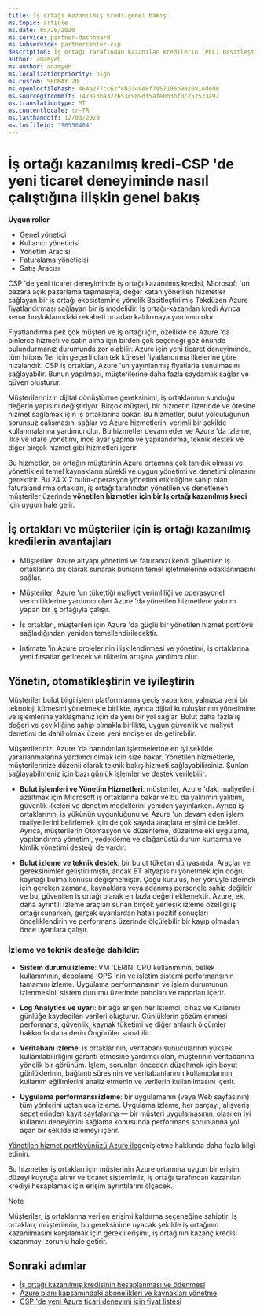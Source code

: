 ```yaml
---
title: İş ortağı kazanılmış kredi-genel bakış
ms.topic: article
ms.date: 05/26/2020
ms.service: partner-dashboard
ms.subservice: partnercenter-csp
description: İş ortağı tarafından kazanılan kredilerin (PEC) Basitleştirilmiş Tekdüzen Azure fiyatlandırması ve katma değerli yönetilen hizmetler sunduğunu ve kenar boşluklarındaki rekabeti ortadan kaldırmaya yardımcı olun.
author: adamyeh
ms.author: adamyeh
ms.localizationpriority: high
ms.custom: SEOMAY.20
ms.openlocfilehash: 464a277cc62f8b3349e8f7957106b902081eded8
ms.sourcegitcommit: 147813ba322653c989df5afe0b3bf0c252523a92
ms.translationtype: MT
ms.contentlocale: tr-TR
ms.lasthandoff: 12/03/2020
ms.locfileid: "96556404"
---
```

# <a name="partner-earned-credit---an-overview-of-how-it-works-in-the-new-commerce-experience-in-csp"></a>İş ortağı kazanılmış kredi-CSP 'de yeni ticaret deneyiminde nasıl çalıştığına ilişkin genel bakış

**Uygun roller**

- Genel yönetici
- Kullanıcı yöneticisi
- Yönetim Aracısı
- Faturalama yöneticisi
- Satış Aracısı

CSP 'de yeni ticaret deneyiminde iş ortağı kazanılmış kredisi, Microsoft 'un pazara açık pazarlama taşımasıyla, değer katan yönetilen hizmetler sağlayan bir iş ortağı ekosistemine yönelik Basitleştirilmiş Tekdüzen Azure fiyatlandırması sağlayan bir iş modelidir. İş ortağı-kazanılan kredi Ayrıca kenar boşluklarındaki rekabeti ortadan kaldırmaya yardımcı olur.

Fiyatlandırma pek çok müşteri ve iş ortağı için, özellikle de Azure 'da binlerce hizmeti ve satın alma için birden çok seçeneği göz önünde bulundurmanız durumunda zor olabilir. Azure için yeni ticaret deneyiminde, tüm htions 'ler için geçerli olan tek küresel fiyatlandırma ilkelerine göre hizalandık. CSP iş ortakları, Azure 'un yayınlanmış fiyatlarla sunulmasını sağlayabilir. Bunun yapılması, müşterilerine daha fazla saydamlık sağlar ve güven oluşturur.

Müşterilerinizin dijital dönüştürme gereksinimi, iş ortaklarının sunduğu değerin yapısını değiştiriyor. Birçok müşteri, bir hizmetin üzerinde ve ötesine hizmet sağlamak için iş ortaklarına bakar. Bu hizmetler, bulut yolculuğunun sorunsuz çalışmasını sağlar ve Azure hizmetlerini verimli bir şekilde kullanmalarına yardımcı olur. Bu hizmetler devam eder ve Azure 'da izleme, ilke ve idare yönetimi, ince ayar yapma ve yapılandırma, teknik destek ve diğer birçok hizmet gibi hizmetleri içerir. 

Bu hizmetler, bir ortağın müşterinin Azure ortamına çok tanıdık olması ve yönettikleri temel kaynakların sürekli ve uygun yönetimi ve denetimi olmasını gerektirir. Bu 24 X 7 bulut-operasyon yönetimi etkinliğine sahip olan faturalandırma ortakları, iş ortağı tarafından yönetilen ve denetlenen müşteriler üzerinde **yönetilen hizmetler için bir Iş ortağı kazanılmış kredi** için uygun hale gelir.


## <a name="benefits-of-the-partner-earned-credit-for-partners-and-customers"></a>İş ortakları ve müşteriler için iş ortağı kazanılmış kredilerin avantajları

- Müşteriler, Azure altyapı yönetimi ve faturanızı kendi güvenilen iş ortaklarına dış olarak sunarak bunların temel işletmelerine odaklanmasını sağlar.

- Müşteriler, Azure 'un tükettiği maliyet verimliliği ve operasyonel verimliliklerine yardımcı olan Azure 'da yönetilen hizmetlere yatırım yapan bir iş ortağıyla çalışır.

- İş ortakları, müşterileri için Azure 'da güçlü bir yönetilen hizmet portföyü sağladığından yeniden temellendirilecektir.  

- Intimate 'in Azure projelerinin ilişkilendirmesi ve yönetimi, iş ortaklarına yeni fırsatlar getirecek ve tüketim artışına yardımcı olur. 

## <a name="manage-automate-and-optimize"></a>Yönetin, otomatikleştirin ve iyileştirin

Müşteriler bulut bilgi işlem platformlarına geçiş yaparken, yalnızca yeni bir teknoloji kümesini yönetmekle birlikte, ayrıca dijital kuruluşlarının yönetimine ve işlemlerine yaklaşmanız için de yeni bir yol sağlar. Bulut daha fazla iş değeri ve çevikliğine sahip olmakla birlikte, uygun güvenlik ve maliyet denetimi de dahil olmak üzere yeni endişeler de getirebilir. 

Müşterileriniz, Azure 'da barındırılan işletmelerine en iyi şekilde yararlanmalarına yardımcı olmak için size bakar. Yönetilen hizmetlerle, müşterilerinize düzenli olarak teknik bakış hizmeti sağlayabilirsiniz. Şunları sağlayabilmeniz için bazı günlük işlemler ve destek verilebilir:

- **Bulut işlemleri ve Yönetim Hizmetleri**: müşteriler, Azure 'daki maliyetleri azaltmak için Microsoft iş ortaklarına bakar ve bu da yalıtımın yalıtımı, güvenlik ilkeleri ve denetim modellerini yeniden yayınlarken. Ayrıca iş ortaklarının, iş yükünün uygunluğunu ve Azure 'un devam eden işlem maliyetlerini belirlemek için de çok sayıda araçlara erişimi de bekler. Ayrıca, müşterilerin Otomasyon ve düzenleme, düzeltme eki uygulama, yapılandırma yönetimi, yedekleme ve olağanüstü durum kurtarma ve kimlik yönetimi desteği de vardır. 

- **Bulut izleme ve teknik destek**: bir bulut tüketim dünyasında, Araçlar ve gereksinimler geliştirilmiştir, ancak BT altyapısını yönetmek için doğru kaynağı bulma konusu değişmemiştir. Çoğu kuruluş, her yönüyle izlemek için gereken zamana, kaynaklara veya adanmış personele sahip değildir ve bu, güvenilen iş ortağı olarak en fazla değeri eklemektir. Azure, ek, daha ayrıntılı izleme araçları sunan birçok yerleşik izleme özelliği iş ortağı sunarken, gerçek uyarılardan hatalı pozitif sonuçları önceliklendirin ve performans üzerinde ölçülebilir bir kayıp olmadan önce uyarılara çalışır. 


### <a name="included-in-monitoring-and-technical-support"></a>İzleme ve teknik desteğe dahildir:

- **Sistem durumu izleme**: VM 'LERIN, CPU kullanımının, bellek kullanımının, depolama IOPS 'nin ve işletim sistemi performansının tamamını izleme. Uygulama performansının ve işlem durumunun izlenmesini, sistem durumu üzerinde panoları ve raporları içerir.

- **Log Analytics ve uyarı**: bir ağa erişen her istemci, cihaz ve Kullanıcı günlüğe kaydedilen verileri oluşturur. Günlüklerin çözümlenmesi performans, güvenlik, kaynak tüketimi ve diğer anlamlı ölçümler hakkında daha derin Öngörüler sunabilir.

- **Veritabanı izleme**: iş ortaklarının, veritabanı sunucularının yüksek kullanılabilirliğini garanti etmesine yardımcı olan, müşterinin veritabanına yönelik bir görünüm. İşlem, sorunları önceden düzeltmek için boyut günlüklerinin, bağlantı süresinin ve veritabanlarının kullanıcılarının, kullanım eğilimlerini analiz etmenin ve verilerin kullanılmasını içerir.

- **Uygulama performansı izleme**: bir uygulamanın (veya Web sayfasının) tüm yönlerini uçtan uca izleme. Uygulama izleme, her parçayı, alışveriş sepetlerinden kayıt sayfalarına — bir müşteri uygulamasının, olası en iyi kullanıcı deneyimini sağlama konusunda performans sorunlarına yol açan bir şekilde izlemeyi içerir.

[Yönetilen hizmet portföyünüzü Azure ile](https://partner.microsoft.com/campaigns/cloud-playbooks-thank-you)genişletme hakkında daha fazla bilgi edinin.

Bu hizmetler iş ortakları için müşterinin Azure ortamına uygun bir erişim düzeyi kuyruğa alınır ve ticaret sistemimiz, iş ortağı tarafından kazanılan krediyi hesaplamak için erişim ayrıntılarını ölçecek.  

>[!Note]
>Müşteriler, iş ortaklarına verilen erişimi kaldırma seçeneğine sahiptir. İş ortakları, müşterilerin, bu gereksinime uyacak şekilde iş ortağının kazanılmasını karşılamak için gerekli erişimi, iş ortağının kazanç kredisi kazanmayı zorunlu hale getirir.

## <a name="next-steps"></a>Sonraki adımlar

- [İş ortağı kazanılmış kredisinin hesaplanması ve ödenmesi](partner-earned-credit-explanation.md)
- [Azure planı kapsamındaki abonelikleri ve kaynakları yönetme](azure-plan-manage.md)
- [CSP 'de yeni Azure ticari deneyimi için fiyat listesi](azure-plan-price-list.md)